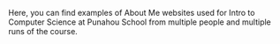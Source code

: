 Here, you can find examples of About Me websites used for Intro to Computer Science at Punahou School from multiple people and multiple runs of the course.